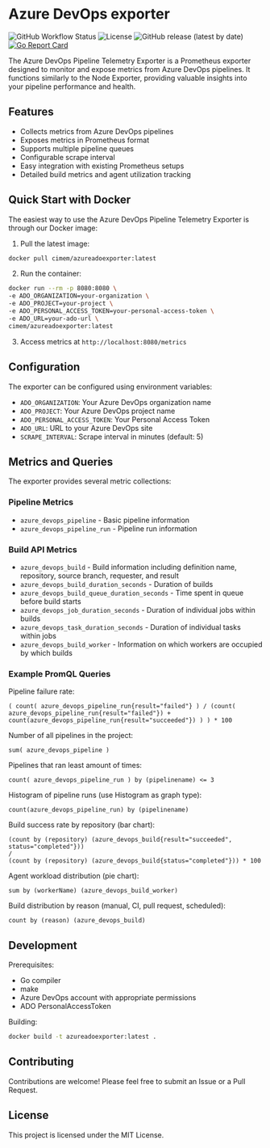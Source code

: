 # Azure DevOps exporter
![GitHub Workflow Status](https://img.shields.io/github/actions/workflow/status/CimeM/azureadoexporter/build.yml?branch=main) ![License](https://img.shields.io/github/license/CimeM/azureadoexporter) ![GitHub release (latest by date)](https://img.shields.io/github/v/release/CimeM/azureadoexporter) [![Go Report Card](https://goreportcard.com/badge/github.com/cimem/azureadoexporter)](https://goreportcard.com/report/github.com/cimem/azureadoexporter)

The Azure DevOps Pipeline Telemetry Exporter is a Prometheus exporter designed to monitor and expose metrics from Azure DevOps pipelines. It functions similarly to the Node Exporter, providing valuable insights into your pipeline performance and health.

## Features
- Collects metrics from Azure DevOps pipelines
- Exposes metrics in Prometheus format
- Supports multiple pipeline queues
- Configurable scrape interval
- Easy integration with existing Prometheus setups
- Detailed build metrics and agent utilization tracking

## Quick Start with Docker
The easiest way to use the Azure DevOps Pipeline Telemetry Exporter is through our Docker image:

1. Pull the latest image:
``` bash 
docker pull cimem/azureadoexporter:latest
```

2. Run the container:
``` bash 
docker run --rm -p 8080:8080 \
-e ADO_ORGANIZATION=your-organization \
-e ADO_PROJECT=your-project \
-e ADO_PERSONAL_ACCESS_TOKEN=your-personal-access-token \
-e ADO_URL=your-ado-url \
cimem/azureadoexporter:latest
```

3. Access metrics at `http://localhost:8080/metrics`

## Configuration
The exporter can be configured using environment variables:
- `ADO_ORGANIZATION`: Your Azure DevOps organization name
- `ADO_PROJECT`: Your Azure DevOps project name
- `ADO_PERSONAL_ACCESS_TOKEN`: Your Personal Access Token
- `ADO_URL`: URL to your Azure DevOps site
- `SCRAPE_INTERVAL`: Scrape interval in minutes (default: 5)

## Metrics and Queries
The exporter provides several metric collections:

### Pipeline Metrics
- `azure_devops_pipeline` - Basic pipeline information
- `azure_devops_pipeline_run` - Pipeline run information

### Build API Metrics
- `azure_devops_build` - Build information including definition name, repository, source branch, requester, and result
- `azure_devops_build_duration_seconds` - Duration of builds
- `azure_devops_build_queue_duration_seconds` - Time spent in queue before build starts
- `azure_devops_job_duration_seconds` - Duration of individual jobs within builds
- `azure_devops_task_duration_seconds` - Duration of individual tasks within jobs
- `azure_devops_build_worker` - Information on which workers are occupied by which builds

### Example PromQL Queries

Pipeline failure rate:
``` promql
( count( azure_devops_pipeline_run{result="failed"} ) / (count( azure_devops_pipeline_run{result="failed"}) + count(azure_devops_pipeline_run{result="succeeded"}) ) ) * 100
```

Number of all pipelines in the project:
``` promql
sum( azure_devops_pipeline )
```

Pipelines that ran least amount of times:
``` promql
count( azure_devops_pipeline_run ) by (pipelinename) <= 3
```

Histogram of pipeline runs (use Histogram as graph type):
``` promql
count(azure_devops_pipeline_run) by (pipelinename)
```

Build success rate by repository (bar chart):
``` promql
(count by (repository) (azure_devops_build{result="succeeded", status="completed"})) 
/ 
(count by (repository) (azure_devops_build{status="completed"})) * 100
```

Agent workload distribution (pie chart):
``` promql
sum by (workerName) (azure_devops_build_worker)
```

Build distribution by reason (manual, CI, pull request, scheduled):
``` promql
count by (reason) (azure_devops_build)
```

## Development
Prerequisites:
- Go compiler
- make
- Azure DevOps account with appropriate permissions
- ADO PersonalAccessToken

Building:
``` bash
docker build -t azureadoexporter:latest .
```

## Contributing
Contributions are welcome! Please feel free to submit an Issue or a Pull Request.

## License
This project is licensed under the MIT License.
